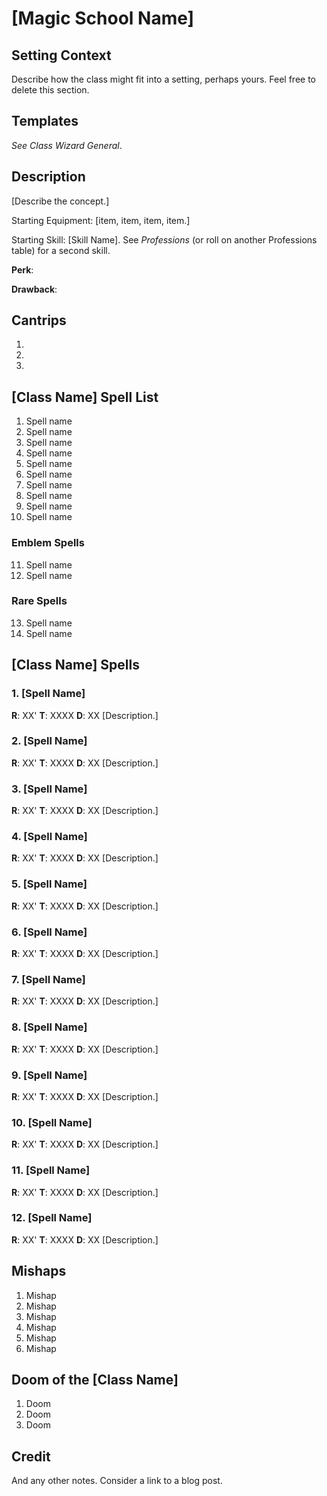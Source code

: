 # [Magic School Name]

## Setting Context

Describe how the class might fit into a setting, perhaps yours. Feel free to delete this section.

## Templates

*See Class Wizard General*.

## Description

[Describe the concept.]

Starting Equipment: [item, item, item, item.]

Starting Skill: [Skill Name]. See *Professions* (or roll on another Professions table) for a second skill.

**Perk**:

**Drawback**:

## Cantrips

1. 
2. 
3. 

## [Class Name] Spell List

1. Spell name
2. Spell name
3. Spell name
4. Spell name
5. Spell name
6. Spell name
7. Spell name
8. Spell name
9. Spell name
10. Spell name

### Emblem Spells

11. Spell name
12. Spell name

### Rare Spells

13. Spell name
14. Spell name

## [Class Name] Spells
### 1. [Spell Name]
**R**: XX' **T**: XXXX **D**: XX 
[Description.]

### 2. [Spell Name]
**R**: XX' **T**: XXXX **D**: XX 
[Description.]

### 3. [Spell Name]
**R**: XX' **T**: XXXX **D**: XX 
[Description.]

### 4. [Spell Name]
**R**: XX' **T**: XXXX **D**: XX 
[Description.]

### 5. [Spell Name]
**R**: XX' **T**: XXXX **D**: XX 
[Description.]

### 6. [Spell Name]
**R**: XX' **T**: XXXX **D**: XX 
[Description.]

### 7. [Spell Name]
**R**: XX' **T**: XXXX **D**: XX 
[Description.]

### 8. [Spell Name]
**R**: XX' **T**: XXXX **D**: XX 
[Description.]

### 9. [Spell Name]
**R**: XX' **T**: XXXX **D**: XX 
[Description.]

### 10. [Spell Name]
**R**: XX' **T**: XXXX **D**: XX 
[Description.]

### 11. [Spell Name]
**R**: XX' **T**: XXXX **D**: XX 
[Description.]

### 12. [Spell Name]
**R**: XX' **T**: XXXX **D**: XX 
[Description.]

## Mishaps
1. Mishap
2. Mishap
3. Mishap
4. Mishap
5. Mishap
6. Mishap

## Doom of the [Class Name]

1. Doom
2. Doom
3. Doom

## Credit

And any other notes. Consider a link to a blog post.